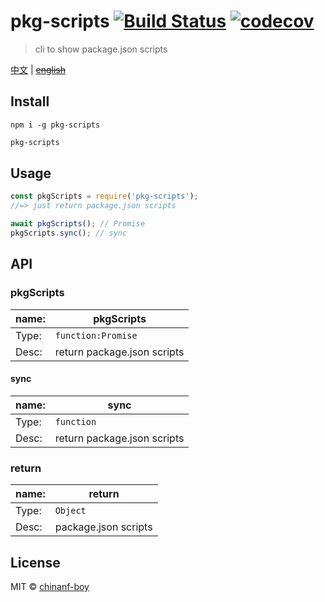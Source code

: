 # pkg-scripts [![Build Status](https://travis-ci.org/chinanf-boy/pkg-scripts.svg?branch=master)](https://travis-ci.org/chinanf-boy/pkg-scripts) [![codecov](https://codecov.io/gh/chinanf-boy/pkg-scripts/badge.svg?branch=master)](https://codecov.io/gh/chinanf-boy/pkg-scripts?branch=master)

> cli to show package.json scripts

[中文](./readme.md) | ~~[english](./readme.en.md)~~

## Install

```
npm i -g pkg-scripts
```

``` bash
pkg-scripts
```

## Usage

```js
const pkgScripts = require('pkg-scripts');
//=> just return package.json scripts

await pkgScripts(); // Promise
pkgScripts.sync(); // sync

```


## API

### pkgScripts

 name: | pkgScripts
---------|----------
Type: | `function:Promise`
Desc: | return package.json scripts

#### sync

 name: | sync
---------|----------
Type: | `function`
Desc: | return package.json scripts

### return

 name: | return
---------|----------
Type: | `Object`
Desc: | package.json scripts

## License

MIT © [chinanf-boy](http://llever.com)
